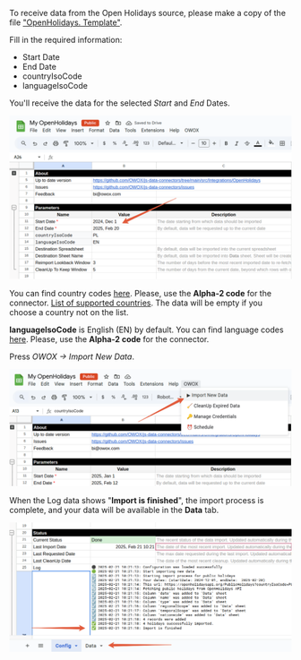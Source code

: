 To receive data from the Open Holidays source, please make a copy of the file ["OpenHolidays. Template"](https://docs.google.com/spreadsheets/d/1epcNKJtnakYgkYDTJ_0KBtYvs1Kzy_gk7zZsl_oK9C4/copy). 

Fill in the required information:

- Start Date
- End Date
- countryIsoCode
- languageIsoCode

You'll receive the data for the selected *Start* and *End* Dates.

![Open Holidays Start Date](res/holidays_date.png)

You can find country codes [here](https://www.iso.org/obp/ui/#search). Please, use the **Alpha-2 code** for the connector. 
[List of supported countries](https://www.openholidaysapi.org/en/). The data will be empty if you choose a country not on the list.  

**languageIsoCode** is English (EN) by default. You can find language codes [here](https://www.loc.gov/standards/iso639-2/php/code_list.php). Please, use the **Alpha-2 code** for the connector. 

Press *OWOX -> Import New Data*.

![Open Holidays Import](res/holidays_import.png)

When the Log data shows "**Import is finished**", the import process is complete, and your data will be available in the **Data** tab.

![Open Holidays Import Finished](res/holidays_finished.png)
